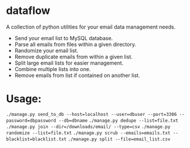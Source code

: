 # dataflow
A collection of python utilities for your email data management needs.

- Send your email list to MySQL database.
- Parse all emails from files within a given directory.
- Randomize your email list.
- Remove duplicate emails from within a given list.
- Split large email lists for easier management.
- Combine multiple lists into one.
- Remove emails from list if contained on another list.

# Usage:
`./manage.py send_to_db --host=localhost --user=dbuser --port=3306
--password=dbpassword --db=dbname`
`./manage.py dedupe --list=file.txt`
`./manage.py join --dir=/downloads/email/ --type=csv`
`./manage.py randomize --list=file.txt`
`./manage.py scrub --emails=emails.txt --blacklist=blacklist.txt`
`./manage.py split --file=email_list.csv`
